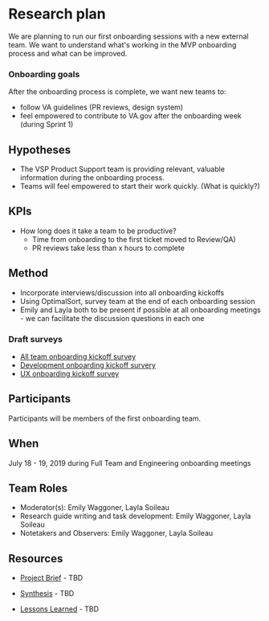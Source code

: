 # Research plan
We are planning to run our first onboarding sessions with a new external team. We want to understand what's working in the MVP onboarding process and what can be improved.

### Onboarding goals
After the onboarding process is complete, we want new teams to:

- follow VA guidelines (PR reviews, design system)
- feel empowered to contribute to VA.gov after the onboarding week (during Sprint 1)

## Hypotheses
- The VSP Product Support team is providing relevant, valuable information during the onboarding process.
- Teams will feel empowered to start their work quickly. (What is quickly?)

## KPIs

* How long does it take a team to be productive?
   * Time from onboarding to the first ticket moved to Review/QA)
   * PR reviews take less than x hours to complete


## Method
- Incorporate interviews/discussion into all onboarding kickoffs
- Using OptimalSort, survey team at the end of each onboarding session
- Emily and Layla both to be present if possible at all onboarding meetings - we can facilitate the discussion questions in each one

### Draft surveys
* [All team onboarding kickoff survey](https://adhoc.optimalworkshop.com/questions/full-team-onboarding)
* [Development onboarding kickoff survery](https://adhoc.optimalworkshop.com/questions/dev-onboarding)
* [UX onboarding kickoff survey](https://adhoc.optimalworkshop.com/questions/ux-onboarding)

## Participants
Participants will be members of the first onboarding team.

## When
July 18 - 19, 2019 during Full Team and Engineering onboarding meetings

## Team Roles
- Moderator(s): Emily Waggoner, Layla Soileau
- Research guide writing and task development: Emily Waggoner, Layla Soileau 
- Notetakers and Observers: Emily Waggoner, Layla Soileau 

## Resources
- [Project Brief]() - TBD

- [Synthesis]() - TBD

- [Lessons Learned]() - TBD



